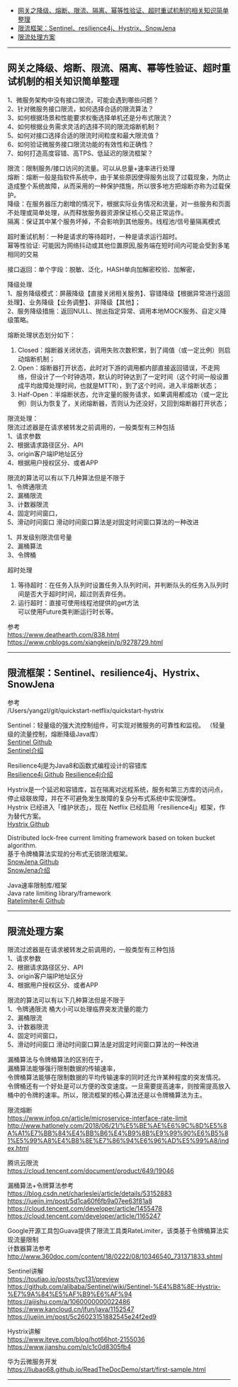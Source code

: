 - [网关之降级、熔断、限流、隔离、幂等性验证、超时重试机制的相关知识简单整理](#网关之降级、熔断、限流、隔离、幂等性验证、超时重试机制的相关知识简单整理)
- [限流框架：Sentinel、resilience4j、Hystrix、SnowJena](#限流框架：Sentinel、resilience4j、Hystrix、SnowJena)
- [限流处理方案](#限流处理方案)



---------------------------------------------------------------------------------------------------------------------
  
## 网关之降级、熔断、限流、隔离、幂等性验证、超时重试机制的相关知识简单整理
  
1、微服务架构中没有接口限流，可能会遇到哪些问题？  
2、针对微服务接口限流，如何选择合适的限流算法？  
3、如何根据场景和性能要求权衡选择单机还是分布式限流？  
4、如何根据业务需求灵活的选择不同的限流熔断机制？  
5、如何对接口选择合适的限流时间粒度和最大限流值？  
6、如何验证微服务接口限流功能的有效性和正确性？  
7、如何打造高度容错、高TPS、低延迟的限流框架？  
  
  
限流：限制服务/接口访问的流量。可以从总量+速率进行处理  
熔断：熔断一般是指软件系统中，由于某些原因使得服务出现了过载现象，为防止造成整个系统故障，从而采用的一种保护措施，所以很多地方把熔断亦称为过载保护。  
降级：在服务器压力剧增的情况下，根据实际业务情况和流量，对一些服务和页面不处理或简单处理，从而释放服务器资源保证核心交易正常运作。  
隔离：保证其中某个服务坏掉，不会影响到其他服务。线程池/信号量隔离模式  
  
超时重试机制：一种是请求的等待超时，一种是请求运行超时。  
幂等性验证: 可能因为网络抖动或其他位置原因,服务端在短时间内可能会受到多笔相同的交易  
  
接口返回：单个字段：脱敏、泛化，HASH单向加解密校验、加解密，  


降级处理  
1、服务降级模式：屏蔽降级【直接关闭相关服务】、容错降级【根据异常进行返回处理】、业务降级【业务调整】、非降级【其他】；  
2、服务降级措施：返回NULL、抛出指定异常、调用本地MOCK服务、自定义降级策略。  
  
  
  
熔断处理状态划分如下：  
1. Closed：熔断器关闭状态，调用失败次数积累，到了阈值（或一定比例）则启动熔断机制；  
2. Open：熔断器打开状态，此时对下游的调用都内部直接返回错误，不走网络，但设计了一个时钟选项，默认的时钟达到了一定时间（这个时间一般设置成平均故障处理时间，也就是MTTR），到了这个时间，进入半熔断状态；  
3. Half-Open：半熔断状态，允许定量的服务请求，如果调用都成功（或一定比例）则认为恢复了，关闭熔断器，否则认为还没好，又回到熔断器打开状态；  
  
  
  
限流处理：  
限流过滤器是在请求被转发之前调用的，一般类型有三种包括  
1、请求参数  
2、根据请求路径区分、API  
3、origin客户端IP地址区分  
4、根据用户授权区分、或者APP  
  
限流的算法可以有以下几种算法但是不限于  
1、令牌通限流	  
2、漏桶限流	  
3、计数器限流  
4、固定时间窗口，  
5、滑动时间窗口	滑动时间窗口算法是对固定时间窗口算法的一种改进  
  
  
1、并发级别限流信号量  
2、漏桶算法  
3、令牌桶  
  
  
  
  
超时处理  
1. 等待超时：在任务入队列时设置任务入队列时间，并判断队头的任务入队列时间是否大于超时时间，超过则丢弃任务。  
2. 运行超时：直接可使用线程池提供的get方法  
可以使用Future类判断运行时长等。  
  
  
参考  
https://www.deathearth.com/838.html  
https://www.cnblogs.com/xiangkejin/p/9278729.html  
  
  
---------------------------------------------------------------------------------------------------------------------  
  
## 限流框架：Sentinel、resilience4j、Hystrix、SnowJena
  
参考  
/Users/yangzl/git/quickstart-netflix/quickstart-hystrix  


Sentinel：轻量级的强大流控制组件，可实现对微服务的可靠性和监视。 （轻量级的流量控制，熔断降级Java库）  
[Sentinel Github](https://github.com/alibaba/Sentinel)  
[Sentinel介绍](../../quickstart-sentinel/README.md)  
  
  
Resilience4j是为Java8和函数式编程设计的容错库   
[Resilience4j Github](https://github.com/resilience4j/resilience4j) 
[Resilience4j介绍](../../quickstart-resilience4j/README.md)  


Hystrix是一个延迟和容错库，旨在隔离对远程系统，服务和第三方库的访问点，停止级联故障，并在不可避免发生故障的复杂分布式系统中实现弹性。  
Hystrix 已经进入「维护状态」，现在 Netflix 已经启用「resilience4j」框架，作为替代方案。  
[Hystrix Github](https://github.com/Netflix/Hystrix )  
  
  
Distributed lock-free current limiting framework based on token bucket algorithm.  
基于令牌桶算法实现的分布式无锁限流框架。   
[SnowJena Github](https://github.com/onblog/SnowJena)  
[SnowJena介绍](../../quickstart-snowjena/README.md)  


Java速率限制库/框架  
Java rate limiting library/framework  
[Ratelimiter4j Github](https://github.com/wangzheng0822/ratelimiter4j )  

 
  
---------------------------------------------------------------------------------------------------------------------
## 限流处理方案

限流过滤器是在请求被转发之前调用的，一般类型有三种包括  
1、请求参数  
2、根据请求路径区分、API  
3、origin客户端IP地址区分  
4、根据用户授权区分、或者APP  
  
限流的算法可以有以下几种算法但是不限于  
1、令牌通限流	桶大小可以处理临界突发流量的能力  
2、漏桶限流	  
3、计数器限流  
4、固定时间窗口，  
5、滑动时间窗口	滑动时间窗口算法是对固定时间窗口算法的一种改进  
  
  
漏桶算法与令牌桶算法的区别在于，  
漏桶算法能够强行限制数据的传输速率，  
令牌桶算法能够在限制数据的平均传输速率的同时还允许某种程度的突发情况。  
令牌桶还有一个好处是可以方便的改变速度。一旦需要提高速率，则按需提高放入桶中的令牌的速率。所以，限流框架的核心算法还是以令牌桶算法为主。  
  
  
  
限流熔断  
https://www.infoq.cn/article/microservice-interface-rate-limit  
http://www.hatlonely.com/2018/06/21/%E5%BE%AE%E6%9C%8D%E5%8A%A1%E7%BB%84%E4%BB%B6%E4%B9%8B%E9%99%90%E6%B5%81%E5%99%A8%E4%B8%8E%E7%86%94%E6%96%AD%E5%99%A8/index.html  
  
腾讯云限流  
https://cloud.tencent.com/document/product/649/19046  
  
  
漏桶算法+令牌算法参考  
https://blog.csdn.net/charleslei/article/details/53152883  
https://juejin.im/post/5d1ca60f6fb9a07ee63f81a8  
https://cloud.tencent.com/developer/article/1455478  
https://cloud.tencent.com/developer/article/1165247  
  
  
Google开源工具包Guava提供了限流工具类RateLimiter，该类基于令牌桶算法实现流量限制  
计数器算法参考  
http://www.360doc.com/content/18/0222/08/10346540_731371833.shtml  
  
  
  
Sentinel讲解  
https://toutiao.io/posts/tyc131/preview  
https://github.com/alibaba/Sentinel/wiki/Sentinel-%E4%B8%8E-Hystrix-%E7%9A%84%E5%AF%B9%E6%AF%94  
https://aijishu.com/a/1060000000022486  
https://www.kancloud.cn/jfun/java/1152547  
https://juejin.im/post/5c26023151882545e24f2ed9  
  
  
  
Hystrix讲解  
https://www.iteye.com/blog/hot66hot-2155036  
https://www.jianshu.com/p/c1c0d8305fb4  
  
  
华为云微服务开发  
https://liubao68.github.io/ReadTheDocDemo/start/first-sample.html  
  
  
  
---------------------------------------------------------------------------------------------------------------------  
  
  

